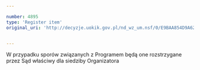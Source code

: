 ```yaml
---

number: 4895
type: 'Register item'
original_uri: 'http://decyzje.uokik.gov.pl/nd_wz_um.nsf/0/E9BAA854D9A6215CC1257B8A003B1DC9?OpenDocument'


---
```


W przypadku sporów związanych z Programem będą one rozstrzygane przez Sąd właściwy dla siedziby Organizatora
